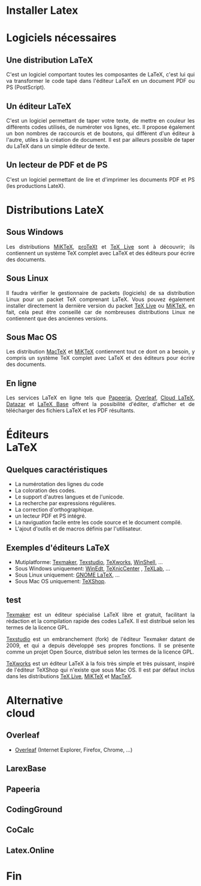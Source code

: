 <!-- .slide: data-background="#000000" -->
# Installer Latex



<!-- .slide: data-background="#000000" -->
# Logiciels nécessaires


## Une distribution LaTeX
<div style="text-align: justify">
  C'est un logiciel comportant toutes les composantes de LaTeX, c'est lui qui va transformer le code tapé dans l'éditeur LaTeX en un document PDF ou PS (PostScript).
</div>


## Un éditeur LaTeX
<div style="text-align: justify">
  C'est un logiciel permettant de taper votre texte, de mettre en couleur les différents codes utilisés, de numéroter vos lignes, etc. Il propose également un bon nombres de raccourcis et de boutons, qui diffèrent d'un éditeur à l'autre, utiles à la création de document. Il est par ailleurs possible de taper du LaTeX dans un simple éditeur de texte.
</div>


## Un lecteur de PDF et de PS
<div style="text-align: justify">
  C'est un logiciel permettant de lire et d'imprimer les documents PDF et PS (les productions LateX).
</div>



<!-- .slide: data-background="#000000" -->
# Distributions LateX


## Sous Windows
<div style="text-align: justify">
  Les distributions <a href="https://miktex.org/download/#win" target="_blank">MiKTeX</a>, <a href="http://www.tug.org/protext/" target="_blank">proTeXt</a> et <a href="http://www.tug.org/texlive/" target="_blank">TeX Live</a> sont à découvrir; ils contiennent un système TeX complet avec LaTeX et des éditeurs pour écrire des documents.
</div>


## Sous Linux
<div style="text-align: justify">
  Il faudra vérifier le gestionnaire de packets (logiciels) de sa distribution Linux pour un packet TeX comprenant LaTeX. Vous pouvez également installer directement la dernière version du packet <a href="http://www.tug.org/texlive/" target="_blank">TeX Live</a> ou <a href="https://miktex.org/download/#unx" target="_blank">MiKTeX</a>, en fait, cela peut être conseillé car de nombreuses distributions Linux ne contiennent que des anciennes versions.
</div>


## Sous Mac OS
<div style="text-align: justify">
  Les distribution <a href="http://www.tug.org/mactex/" target="_blank">MacTeX</a> et <a href="https://miktex.org/download/#unx" target="_blank">MiKTeX</a> contiennent tout ce dont on a besoin, y compris un système TeX complet avec LaTeX et des éditeurs pour écrire des documents.
</div>


## En ligne
<div style="text-align: justify">
  Les services LaTeX en ligne tels que <a href="http://papeeria.com/" target="_blank">Papeeria</a>, <a href="https://www.overleaf.com/" target="_blank">Overleaf</a>, <a href="https://cloudlatex.io/en" target="_blank">Cloud LaTeX</a>, <a href="https://www.datazar.com/" target="_blank">Datazar</a> et <a href="https://latexbase.com/" target="_blank">LaTeX Base</a> offrent la possibilité d'éditer, d'afficher et de télécharger des fichiers LaTeX et les PDF résultants.



<!-- .slide: data-background="#000000" -->
# Éditeurs <br> LaTeX


## Quelques caractéristiques
* La numérotation des lignes du code
* La coloration des codes.
* Le support d'autres langues et de l'unicode.
* La recherche par expressions régulières.
* La correction d'orthographique.
* un lecteur PDF et PS intégré.
* La naviguation facile entre les code source et le document compilé.
* L'ajout d'outils et de macros définis par l'utilisateur.


## Exemples d'éditeurs LaTeX
* Mutiplatforme: <a href="https://www.xm1math.net/texmaker/download_fr.html" target="_blank">Texmaker</a>, <a href="https://www.texstudio.org/#download" target="_blank">Texstudio</a>, <a href="https://www.tug.org/texworks/#Getting_TeXworks" target="_blank">TeXworks</a>, <a href="http://www.winshell.org/#download" target="_blank">WinShell</a>, ...
* Sous Windows uniquement: <a href="http://www.winedt.com/download.html" target="_blank">WinEdt</a>, <a href="https://www.texniccenter.org/download/" target="_blank">TeXnicCenter</a> , <a href="http://sintesis.ugto.mx/index.htm#texlab" target="_blank">TeXLab</a>, ...
* Sous Linux uniquement: <a href="https://wiki.gnome.org/Apps/GNOME-LaTeX#Installation" target="_blank">GNOME LaTeX</a>, ...
* Sous Mac OS uniquement: <a href="https://pages.uoregon.edu/koch/texshop/obtaining.html" target="_blank">TeXShop</a>.


## test
<div class="r-stack">
  <p style="text-align: justify" class="fragment fade-out" data-fragment-index="0">
    <a href="https://www.xm1math.net/texmaker/download_fr.html" target="_blank">Texmaker</a> est un éditeur spécialisé LaTeX libre et gratuit, facilitant la rédaction et la compilation rapide des codes LaTeX. Il est distribué selon les termes de la licence GPL.
  </p>
  <p style="text-align: justify" class="fragment current-visible" data-fragment-index="0">
    <a href="https://www.texstudio.org/#download" target="_blank">Texstudio</a> est un embranchement (fork) de l'éditeur Texmaker datant de 2009, et qui a depuis développé ses propres fonctions. Il se présente comme un projet Open Source, distribué selon les termes de la licence GPL.
  </p>
  <p style="text-align: justify" class="fragment">
    <a href="https://www.tug.org/texworks/#Getting_TeXworks" target="_blank">TeXworks</a> est un éditeur LaTeX à la fois très simple et très puissant, inspiré de l'éditeur TeXShop qui n'existe que sous Mac OS. Il est par défaut inclus dans les distributions <a href="http://www.tug.org/texlive/" target="_blank">TeX Live</a>, <a href="https://miktex.org/download/" target="_blank">MiKTeX</a> et <a href="http://www.tug.org/mactex/" target="_blank">MacTeX</a>.
  </p>
</div>



<!-- .slide: data-background="#000000" -->
# Alternative <br> cloud


## Overleaf

* <a href="https://www.overleaf.com" target="_blank">Overleaf</a> (Internet Explorer, Firefox, Chrome, ...)


## LarexBase


## Papeeria


## CodingGround


## CoCalc


## Latex.Online



<!-- .slide: data-background="#000000" -->
# Fin

<!--- ![External Image](https://s3.amazonaws.com/static.slid.es/logo/v2/slides-symbol-512x512.png) -->
